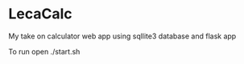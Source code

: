 # LecaCalc
My take on calculator web app using sqllite3 database and flask app

To run open ./start.sh